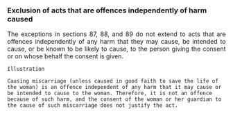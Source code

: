 ### Exclusion of acts that are offences independently of harm caused
<div style="text-align: justify">

The exceptions in sections 87, 88, and 89 do not extend to acts that are offences independently of any harm that they may cause, be intended to cause, or be known to be likely to cause, to the person giving the consent or on whose behalf the consent is given.

</div>

    Illustration
    
    Causing miscarriage (unless caused in good faith to save the life of the woman) is an offence independent of any harm that it may cause or be intended to cause to the woman. Therefore, it is not an offence because of such harm, and the consent of the woman or her guardian to the cause of such miscarriage does not justify the act.
